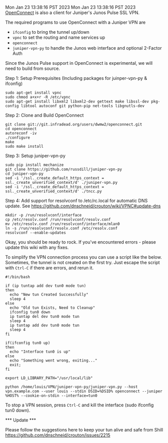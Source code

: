 Mon Jan 23 13:38:16 PST 2023
Mon Jan 23 13:38:16 PST 2023
[OpenConnect](http://www.infradead.org/openconnect/) is also a client for Juniper's Junos Pulse SSL VPN.

The required programs to use OpenConnect with a Juniper VPN are
* `ifconfig` to bring the tunnel up/down
* `vpnc` to set the routing and name services up
* `openconnect`
* `juniper-vpn-py` to handle the Junos web interface and optional 2-Factor Auth

Since the Junos Pulse support in OpenConnect is experimental, we will need to build from source.

Step 1: Setup Prerequisites (Including packages for juinper-vpn-py & ifconfig)
````
sudo apt-get install vpnc
sudo chmod a+x+r -R /etc/vpnc
sudo apt-get install libxml2 libxml2-dev gettext make libssl-dev pkg-config libtool autoconf git python-pip net-tools libgnutls-dev 
````
Step 2: Clone and Build OpenConnect
````
git clone git://git.infradead.org/users/dwmw2/openconnect.git
cd openconnect
autoreconf -iv
./configure
make
sudo make install
````
Step 3: Setup juniper-vpn-py
````
sudo pip install mechanize
git clone https://github.com/russdill/juniper-vpn-py
cd juniper-vpn-py
sed -i '/ssl._create_default_https_context = ssl._create_unverified_context/d' ./juniper-vpn.py
sed -i '/ssl._create_default_https_context = ssl._create_unverified_context/d' ./tncc.py
````
Step 4: Add support for resolvconf to /etc/rc.local for automatic DNS update.
See https://github.com/dnschneid/crouton/wiki/VPNC#update-dns
````
mkdir -p /run/resolvconf/interface
cp /etc/resolv.conf /run/resolvconf/resolv.conf
mv /etc/resolv.conf /run/resolvconf/interface/mlan0
ln -s /run/resolvconf/resolv.conf /etc/resolv.conf
resolvconf --enable-updates
````

Okay, you should be ready to rock. If you've encountered errors - please update this wiki with any fixes.

To simplify the VPN connection process you can use a script like the below. Sometimes, the tunnel is not created on the first try. Just escape the script with `Ctrl-C` if there are errors, and rerun it.
````
#!/bin/bash

if (ip tuntap add dev tun0 mode tun)
then
  echo "New tun Created Successfully"
  sleep 4
else
  echo "Old tun Exists, Need to Cleanup"
  ifconfig tun0 down
  ip tuntap del dev tun0 mode tun
  sleep 4
  ip tuntap add dev tun0 mode tun
  sleep 4
fi

if(ifconfig tun0 up)
then
  echo "Interface tun0 is up"
else
  echo "Something went wrong, exiting..."
  exit;
fi

export LD_LIBRARY_PATH="/usr/local/lib"

python /home/louis/VPN/juniper-vpn-py/juniper-vpn.py --host vpn.example.com --user louis --stdin DSID=%DSID% openconnect --juniper %HOST% --cookie-on-stdin --interface=tun0
````

To stop a VPN session, press `Ctrl-C` and kill the interface (sudo ifconfig tun0 down).

*** Update ***

Please follow the suggestions here to keep your tun alive and safe from Shill https://github.com/dnschneid/crouton/issues/2215